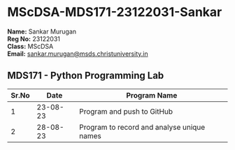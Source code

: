 # MScDSA-MDS171-23122031-Sankar
**Name:** Sankar Murugan   
**Reg No:** 23122031  
**Class:** MScDSA   
**Email:** sankar.murugan@msds.christuniversity.in

**MDS171 - Python Programming Lab**
---

|Sr.No|Date|Program Name|
|---|------|-------------|
|1|23-08-23|Program and push to GitHub|
|2|28-08-23|Program to record and analyse unique names|

